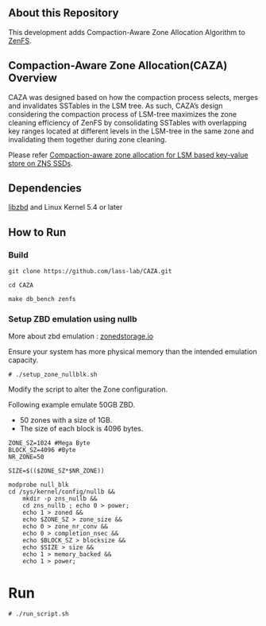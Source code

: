 ## About this Repository

This development adds Compaction-Aware Zone Allocation Algorithm to [ZenFS](https://github.com/westerndigitalcorporation/zenfs).

## Compaction-Aware Zone Allocation(CAZA) Overview

CAZA was designed based on how the compaction process selects, merges and invalidates SSTables in the LSM tree. 
As such, CAZA’s design considering the compaction process of LSM-tree maximizes the zone cleaning efficiency of ZenFS by consolidating SSTables with overlapping key ranges located at different levels in the LSM-tree in the same zone and invalidating them together during zone cleaning.

Please refer [Compaction-aware zone allocation for LSM based key-value store on ZNS SSDs](https://discos.sogang.ac.kr/file/2022/intl_conf/HotStorage_2022_H_lee.pdf).

## Dependencies
[libzbd](https://github.com/westerndigitalcorporation/libzbd) and Linux Kernel 5.4 or later

## How to Run

### Build
   ```
   git clone https://github.com/lass-lab/CAZA.git
   ```
   ```
   cd CAZA
   ```
   ```
   make db_bench zenfs
   ```
### Setup ZBD emulation using nullb 
   More about zbd emulation : [zonedstorage.io](https://zonedstorage.io/docs/getting-started/zbd-emulation)
   
   Ensure your system has more physical memory than the intended emulation capacity.
   ```
   # ./setup_zone_nullblk.sh
   ```
   
   Modify the script to alter the Zone configuration.
   
   Following example emulate 50GB ZBD.
   - 50 zones with a size of 1GB.
   - The size of each block is 4096 bytes.
   ```
   ZONE_SZ=1024 #Mega Byte
   BLOCK_SZ=4096 #Byte
   NR_ZONE=50

   SIZE=$(($ZONE_SZ*$NR_ZONE))

   modprobe null_blk
   cd /sys/kernel/config/nullb &&
       mkdir -p zns_nullb &&
       cd zns_nullb ; echo 0 > power;
       echo 1 > zoned &&
       echo $ZONE_SZ > zone_size &&
       echo 0 > zone_nr_conv &&
       echo 0 > completion_nsec &&
       echo $BLOCK_SZ > blocksize &&
       echo $SIZE > size &&
       echo 1 > memory_backed &&
       echo 1 > power;
   ```
   
   # Run
   ```
   # ./run_script.sh
   ```
